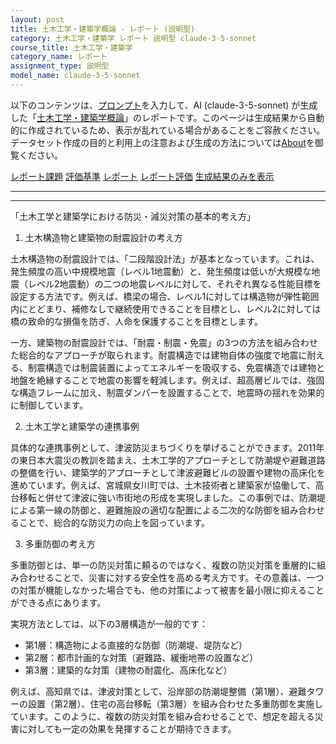 ```yaml
---
layout: post
title: 土木工学・建築学概論 - レポート (説明型)
category: 土木工学・建築学 レポート 説明型 claude-3-5-sonnet
course_title: 土木工学・建築学
category_name: レポート
assignment_type: 説明型
model_name: claude-3-5-sonnet
---
```


以下のコンテンツは、[プロンプト](https://github.com/takedatoshiyuki/synthetic_assignments/tree/main/generated/土木工学・建築学/claude-3-5-sonnet/prompt_レポート-説明型.md)を入力して、AI (claude-3-5-sonnet) が生成した「[土木工学・建築学概論](/contents/土木工学・建築学/)」のレポートです。このページは生成結果から自動的に作成されているため、表示が乱れている場合があることをご容赦ください。
データセット作成の目的と利用上の注意および生成の方法については[About](/About)を御覧ください。

[レポート課題](../レポート課題-説明型)
[評価基準](../評価基準-説明型)
[レポート](../レポート-説明型)
[レポート評価](../レポート評価-説明型)
[生成結果のみを表示](https://github.com/takedatoshiyuki/synthetic_assignments/tree/main/generated/土木工学・建築学/claude-3-5-sonnet/レポート-説明型.md)
  

***
***
  
「土木工学と建築学における防災・減災対策の基本的考え方」

1. 土木構造物と建築物の耐震設計の考え方

土木構造物の耐震設計では、「二段階設計法」が基本となっています。これは、発生頻度の高い中規模地震（レベル1地震動）と、発生頻度は低いが大規模な地震（レベル2地震動）の二つの地震レベルに対して、それぞれ異なる性能目標を設定する方法です。例えば、橋梁の場合、レベル1に対しては構造物が弾性範囲内にとどまり、補修なしで継続使用できることを目標とし、レベル2に対しては橋の致命的な損傷を防ぎ、人命を保護することを目標とします。

一方、建築物の耐震設計では、「耐震・制震・免震」の3つの方法を組み合わせた総合的なアプローチが取られます。耐震構造では建物自体の強度で地震に耐える、制震構造では制震装置によってエネルギーを吸収する、免震構造では建物と地盤を絶縁することで地震の影響を軽減します。例えば、超高層ビルでは、強固な構造フレームに加え、制震ダンパーを設置することで、地震時の揺れを効果的に制御しています。

2. 土木工学と建築学の連携事例

具体的な連携事例として、津波防災まちづくりを挙げることができます。2011年の東日本大震災の教訓を踏まえ、土木工学的アプローチとして防潮堤や避難道路の整備を行い、建築学的アプローチとして津波避難ビルの設置や建物の高床化を進めています。例えば、宮城県女川町では、土木技術者と建築家が協働して、高台移転と併せて津波に強い市街地の形成を実現しました。この事例では、防潮堤による第一線の防御と、避難施設の適切な配置による二次的な防御を組み合わせることで、総合的な防災力の向上を図っています。

3. 多重防御の考え方

多重防御とは、単一の防災対策に頼るのではなく、複数の防災対策を重層的に組み合わせることで、災害に対する安全性を高める考え方です。その意義は、一つの対策が機能しなかった場合でも、他の対策によって被害を最小限に抑えることができる点にあります。

実現方法としては、以下の3層構造が一般的です：
- 第1層：構造物による直接的な防御（防潮堤、堤防など）
- 第2層：都市計画的な対策（避難路、緩衝地帯の設置など）
- 第3層：建築的な対策（建物の耐震化、高床化など）

例えば、高知県では、津波対策として、沿岸部の防潮堤整備（第1層）、避難タワーの設置（第2層）、住宅の高台移転（第3層）を組み合わせた多重防御を実施しています。このように、複数の防災対策を組み合わせることで、想定を超える災害に対しても一定の効果を発揮することが期待できます。

